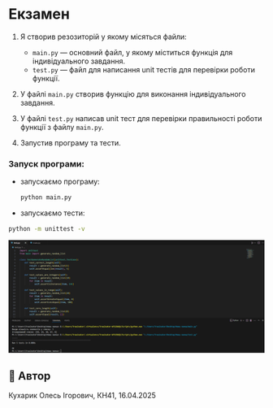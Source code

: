 # Екзамен

1. Я створив резозиторій у якому місяться файли:
   - `main.py` — основний файл, у якому міститься функція для індивідуального завдання.
   - `test.py` — файл для написання unit тестів для перевірки роботи функції.

2. У файлі `main.py` створив функцію для виконання індивідуального завдання.

3. У файлі `test.py` написав unit тест для перевірки правильності роботи функції з файлу `main.py`.

4. Запустив програму та тести.

### Запуск програми:
- запускаємо програму:
  ```bash
  python main.py
  ```
- запускаємо тести:
```bash
python -m unittest -v
```
![](1.png)

## 🔗 Автор
Кухарик Олесь Ігорович, КН41, 16.04.2025
```
